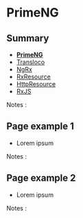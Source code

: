 # PrimeNG

<!-- .slide: class="page-title" -->



## Summary

<!-- .slide: class="toc" -->

- **[PrimeNG](#/1)**
- [Transloco](#/2)
- [NgRx](#/3)
- [RxResource](#/4)
- [HttpResource](#/5)
- [RxJS](#/6)

Notes :



## Page example 1

- Lorem ipsum

Notes :



## Page example 2

- Lorem ipsum

Notes :



<!-- .slide: class="page-questions" -->



<!-- .slide: class="page-tp1" -->
